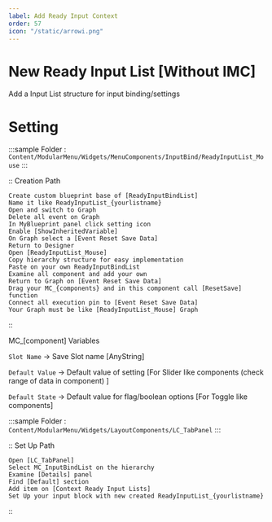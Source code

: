 ```yaml
---
label: Add Ready Input Context
order: 57
icon: "/static/arrowi.png"
---
```


<style>
    .sample {
        text-align: center;
        color: #1956AF;
        border-radius: 10px;
        background-color: #ffb300;
        border: 1px solid #1956AF;
        padding-top: 20px;
        margin-bottom: 20px;
    }
</style>


# New Ready Input List [Without IMC]

Add a Input List structure for input binding/settings

# Setting

:::sample
 Folder :  `Content/ModularMenu/Widgets/MenuComponents/InputBind/ReadyInputList_Mouse`
:::

:: Creation Path

    Create custom blueprint base of [ReadyInputBindList]
    Name it like ReadyInputList_{yourlistname}
    Open and switch to Graph
    Delete all event on Graph
    In MyBlueprint panel click setting icon
    Enable [ShowInheritedVariable]
    On Graph select a [Event Reset Save Data]
    Return to Designer
    Open [ReadyInputList_Mouse]
    Copy hierarchy structure for easy implementation
    Paste on your own ReadyInputBindList
    Examine all component and add your own
    Return to Graph on [Event Reset Save Data]
    Drag your MC_{components} and in this component call [ResetSave] function
    Connect all execution pin to [Event Reset Save Data]
    Your Graph must be like [ReadyInputList_Mouse] Graph
::


 MC_[component] Variables
    
 `Slot Name` -> Save Slot name [AnyString]
    
`Default Value` -> Default value of setting [For Slider like components (check range of data in component) ]
    
`Default State` -> Default value for flag/boolean options [For Toggle like components]
    
    

:::sample
 Folder :  `Content/ModularMenu/Widgets/LayoutComponents/LC_TabPanel`
:::

:: Set Up Path

    Open [LC_TabPanel]
    Select MC_InputBindList on the hierarchy
    Examine [Details] panel
    Find [Default] section
    Add item on [Context Ready Input Lists]
    Set Up your input block with new created ReadyInputList_{yourlistname}

::